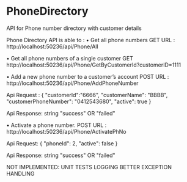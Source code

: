 # PhoneDirectory
API for Phone number directory with customer details

Phone Directory API is able to :
•	Get all phone numbers
GET
URL : http://localhost:50236/api/Phone/All

•	Get all phone numbers of a single customer
GET
http://localhost:50236/api/Phone/GetByCustomerId?customerID=1111

•	Add a new phone number to a customer’s account
POST
URL : http://localhost:50236/api/Phone/AddPhoneNumber

Api Request : 
{
	"customerId":"6666",
	"customerName": "BBBB",
	"customerPhoneNumber": "0412543680",
	"active": true
}

Api Response: string
"success" OR "failed"

•	Activate a phone number. 
POST
URL : http://localhost:50236/api/Phone/ActivatePhNo

Api Request: 
{
	"phoneId": 2,
	"active": false
}

Api Response: string
"success" OR "failed"




NOT IMPLEMENTED:
UNIT TESTS
LOGGING
BETTER EXCEPTION HANDLING
